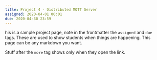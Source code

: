 ```yaml
---
title: Project 4 - Distributed MQTT Server
assigned: 2020-04-01 00:01
due: 2020-04-30 23:59
---
```

his is a sample project page, note in the frontmatter the `assigned` and `due` tags. These are used to show students when things are happening. This page can be any markdown you want.

<!--more-->

Stuff after the `more` tag shows only when they open the link.
